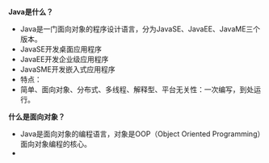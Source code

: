 **Java是什么？**
 - Java是一门面向对象的程序设计语言，分为JavaSE、JavaEE、JavaME三个版本。
 - JavaSE开发桌面应用程序
 - JavaEE开发企业级应用程序
 - JavaSME开发嵌入式应用程序
 - 特点：
 - 简单、面向对象、分布式、多线程、解释型、平台无关性：一次编写，到处运行。
 
**什么是面向对象？**
 - Java是面向对象的编程语言，对象是OOP（Object Oriented Programming）面向对象编程的核心。
 - 
